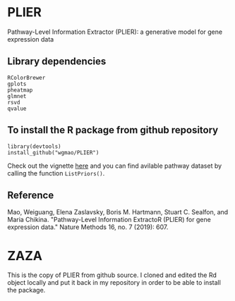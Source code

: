 # PLIER
Pathway-Level Information Extractor (PLIER): a generative model for gene expression data

## Library dependencies

```
RColorBrewer
gplots
pheatmap
glmnet
rsvd
qvalue
```


## To install the R package from github repository
```
library(devtools)
install_github("wgmao/PLIER")
```

Check out the vignette [here](vignettes/vignette.pdf) and you can find avilable pathway dataset by calling the function `ListPriors()`.

## Reference
Mao, Weiguang, Elena Zaslavsky, Boris M. Hartmann, Stuart C. Sealfon, and Maria Chikina. "Pathway-Level Information ExtractoR (PLIER) for gene expression data." Nature Methods 16, no. 7 (2019): 607.

# ZAZA
This is the copy of PLIER from github source. I cloned and edited the Rd object locally and put it back in my repository in order to be able to install the package.
